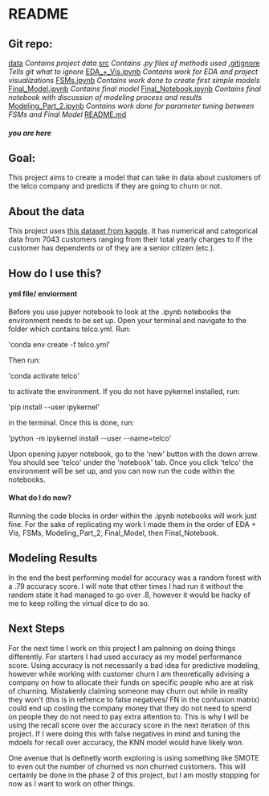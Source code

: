 # README

## Git repo:

[data](https://github.com/Booandlean/Telco_Customer_Churn-/tree/master/data)
*Contains project data*
[src](https://github.com/Booandlean/Telco_Customer_Churn-/tree/master/src)
*Contains .py files of methods used*
[.gitignore](https://github.com/Booandlean/Telco_Customer_Churn-/blob/master/.gitignore)
*Tells git what to ignore*
[EDA_+_Vis.ipynb](https://github.com/Booandlean/Telco_Customer_Churn-/blob/master/EDA_%2B_Vis.ipynb)
*Contains work for EDA and project visualizations*
[FSMs.ipynb](https://github.com/Booandlean/Telco_Customer_Churn-/blob/master/FSMs.ipynb)
*Contains work done to create first simple models*
[Final_Model.ipynb](https://github.com/Booandlean/Telco_Customer_Churn-/blob/master/Final_Model.ipynb)
*Contains final model*
[Final_Notebook.ipynb](https://github.com/Booandlean/Telco_Customer_Churn-/blob/master/Final_Notebook.ipynb)
*Contains final notebook with discussion of modeling process and results*
[Modeling_Part_2.ipynb](https://github.com/Booandlean/Telco_Customer_Churn-/blob/master/Modeling_Part_2.ipynb)
*Contains work done for parameter tuning between FSMs and Final Model*
[README.md](https://github.com/Booandlean/Telco_Customer_Churn-/blob/master/README.md)
#### *you are here*

## Goal:
This project aims to create a model that can take in data about customers of the telco company and predicts if they are going to churn or not.

## About the data
This project uses [this dataset from kaggle](https://www.kaggle.com/blastchar/telco-customer-churn). It has numerical and categorical data from 7043 customers ranging from their total yearly charges to if the customer has dependents or of they are a senior citizen (etc.).

## How do I use this?
#### yml file/ enviorment
Before you use jupyer notebook to look at the .ipynb notebooks the environment needs to be set up. Open your terminal and navigate to the folder which contains telco.yml. Run:

'conda env create -f telco.yml' 

Then run: 

'conda activate telco'

to activate the environment. If you do not have pykernel installed, run: 

'pip install --user ipykernel' 

in the terminal. Once this is done, run: 

'python -m ipykernel install --user --name=telco' 

Upon opening jupyer notebook, go to the 'new' button with the down arrow. You should see 'telco' under the 'notebook' tab. Once you click 'telco' the environment will be set up, and you can now run the code within the notebooks. 

#### What do I do now?
Running the code blocks in order within the .ipynb notebooks will work just fine. For the sake of replicating my work I made them in the order of EDA + Vis, FSMs, Modeling_Part_2, Final_Model, then Final_Notebook. 

## Modeling Results

In the end the best performing model for accuracy was a random forest with a .79 accuracy score. I will note that other times I had run it without the random state it had managed to go over .8, however it would be hacky of me to keep rolling the virtual dice to do so. 

## Next Steps

For the next time I work on this project I am palnning on doing things differently. For starters I had used accuracy as my model performance score. Using accuracy is not necessarily a bad idea for predictive modeling, however while working with customer churn I am theoretically advising a company on how to allocate their funds on specific people who are at risk of churning. Mistakenly claiming someone may churn out while in reality they won't (this is in refrence to false negatives/ FN in the confusion matrix) could end up costing the company money that they do not need to spend on people they do not need to pay extra attention to. This is why I will be using the recall score over the accuracy score in the next iteration of this project. If I were doing this with false negatives in mind and tuning the mdoels for recall over accuracy, the KNN model would have likely won. 

One avenue that is definetly worth exploring is using something like SMOTE to even out the number of churned vs non churned customers. This will certainly be done in the phase 2 of this project, but I am mostly stopping for now as I want to work on other things.